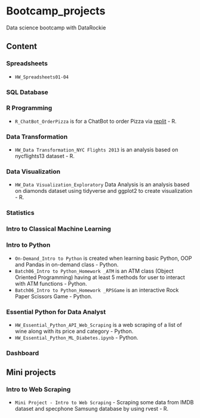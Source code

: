 # Bootcamp_projects
Data science bootcamp with DataRockie

## Content

### Spreadsheets
- `HW_Spreadsheets01-04`
### SQL Database
### R Programming
- `R_ChatBot_OrderPizza` is for a ChatBot  to order Pizza via [replit](https://replit.com/) - R.
### Data Transformation
- `HW_Data Transformation_NYC Flights 2013` is an analysis based on nycflights13 dataset - R.
### Data Visualization
- `HW_Data Visualization_Exploratory` Data Analysis is an analysis based on diamonds dataset using tidyverse and ggplot2 to create visualization - R.
### Statistics
### Intro to Classical Machine Learning
### Intro to Python
- `On-Demand_Intro to Python` is created when learning basic Python, OOP and Pandas in on-demand class - Python.
- `Batch06_Intro to Python_Homework _ATM` is an ATM class (Object Oriented Programming) having at least 5 methods for user to interact with ATM functions - Python.
- `Batch06_Intro to Python_Homework _RPSGame` is an interactive Rock Paper Scissors Game - Python.
### Essential Python for Data Analyst
- `HW_Essential_Python_API_Web_Scraping` is a web scraping of a list of wine along with its price and category - Python.
- `HW_Essential_Python_ML_Diabetes.ipynb` - Python.
### Dashboard

## Mini projects
### Intro to Web Scraping
- `Mini Project - Intro to Web Scraping` - Scraping some data from IMDB dataset and specphone Samsung database by using rvest - R.
